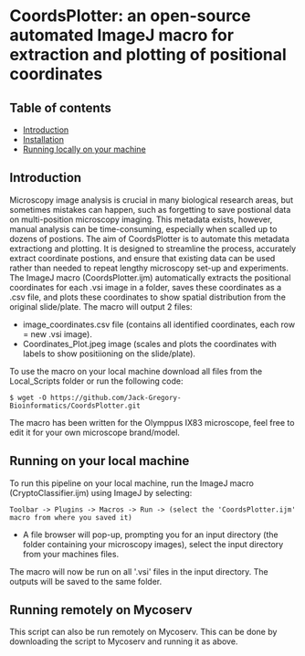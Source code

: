# CoordsPlotter: an open-source automated ImageJ macro for extraction and plotting of positional coordinates
## Table of contents
* [Introduction](#Introduction)
* [Installation](#Installation)
* [Running locally on your machine](#Running-on-your-local-machine)

## Introduction
Microscopy image analysis is crucial in many biological research areas, but sometimes mistakes can happen, such as forgetting to save postional data on multi-position microscopy imaging. This metadata exists, however, manual analysis can be time-consuming, especially when scalled up to dozens of postions. The aim of CoordsPlotter is to automate this metadata extractiong and plotting. It is designed to streamline the process, accurately extract coordinate postions, and ensure that existing data can be used rather than needed to repeat lengthy microscopy set-up and experiments.
The ImageJ macro (CoordsPlotter.ijm) automatically extracts the positional coordinates for each .vsi image in a folder, saves these coordinates as a .csv file, and plots these coordinates to show spatial distribution from the original slide/plate. The macro will output 2 files:
* image_coordinates.csv file (contains all identified coordinates, each row = new .vsi image).
* Coordinates_Plot.jpeg image (scales and plots the coordinates with labels to show positiioning on the slide/plate).

To use the macro on your local machine download all files from the Local_Scripts folder or run the following code:
```
$ wget -O https://github.com/Jack-Gregory-Bioinformatics/CoordsPlotter.git
```
The macro has been written for the Olymppus IX83 microscope, feel free to edit it for your own microscope brand/model.

## Running on your local machine
To run this pipeline on your local machine, run the ImageJ macro (CryptoClassifier.ijm) using ImageJ by selecting:
```
Toolbar -> Plugins -> Macros -> Run -> (select the 'CoordsPlotter.ijm' macro from where you saved it)
```
* A file browser will pop-up, prompting you for an input directory (the folder containing your microscopy images), select the input directory from your machines files.

The macro will now be run on all '.vsi' files in the input directory. The outputs will be saved to the same folder.

## Running remotely on Mycoserv
This script can also be run remotely on Mycoserv. This can be done by downloading the script to Mycoserv and running it as above.

